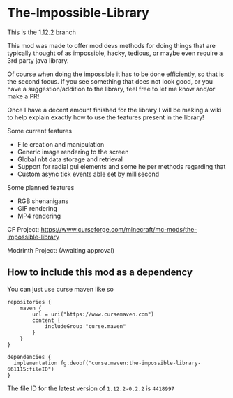 # The-Impossible-Library
This is the 1.12.2 branch

This mod was made to offer mod devs methods for doing things that are typically thought of as impossible, hacky, tedious, or maybe even require a 3rd party java library.

Of course when doing the impossible it has to be done efficiently, so that is the second focus. If you see something that does not look good, or you have a suggestion/addition to the library, feel free to let me know and/or make a PR!

Once I have a decent amount finished for the library I will be making a wiki to help explain exactly how to use the features present in the library!

Some current features
- File creation and manipulation
- Generic image rendering to the screen
- Global nbt data storage and retrieval
- Support for radial gui elements and some helper methods regarding that
- Custom async tick events able set by millisecond

Some planned features
- RGB shenanigans
- GIF rendering
- MP4 rendering

CF Project: https://www.curseforge.com/minecraft/mc-mods/the-impossible-library

Modrinth Project: (Awaiting approval)

## How to include this mod as a dependency

You can just use curse maven like so

```
repositories {
    maven {
        url = uri("https://www.cursemaven.com")
        content {
            includeGroup "curse.maven"
        }
    }
}

dependencies {
  implementation fg.deobf("curse.maven:the-impossible-library-661115:fileID")
}
```
The file ID for the latest version of `1.12.2-0.2.2` is `4418997`
